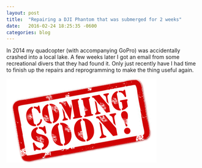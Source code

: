 ```yaml
---
layout: post
title:  "Repairing a DJI Phantom that was submerged for 2 weeks"
date:   2016-02-24 18:25:35 -0600
categories: blog
---
```

In 2014 my quadcopter (with accompanying GoPro) was accidentally crashed into a local lake. A few weeks later I got an email from some recreational divers that they had found it. Only just recently have I had time to finish up the repairs and reprogramming to make the thing useful again.

![Coming Soon](/images/comingsoon.png "Coming Soon")
